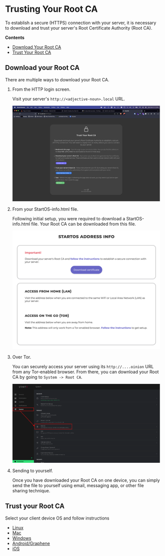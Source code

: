 # Trusting Your Root CA

To establish a secure (HTTPS) connection with your server, it is necessary to download and trust your server's Root Certificate Authority (Root CA).

**Contents**

- [Download Your Root CA](#download-your-root-ca)
- [Trust Your Root CA](#trust)

## Download your Root CA

There are multiple ways to download your Root CA.

1. From the HTTP login screen.

   Visit your server's `http://<adjective-noun>.local` URL.

   ![Trust Root CA Login](./assets/ca-download-login.png)

1. From your StartOS-info.html file.

   Following initial setup, you were required to download a StartOS-info.html file. Your Root CA can be downloaded from this file.

   ![Address Info](./assets/ca-download-address-info.png)

1. Over Tor.

   You can securely access your server using its `http://....oinion` URL from any Tor-enabled browser. From there, you can download your Root CA by going to `System -> Root CA`.

   ![CA Download](./assets/ca-download-system.png)

1. Sending to yourself.

   Once you have downloaded your Root CA on one device, you can simply send the file to yourself using email, messaging app, or other file sharing technique.

## Trust your Root CA

Select your client device OS and follow instructions

- [Linux](../../guides/device-guides/linux/ca.md)
- [Mac](../../guides/device-guides/mac/ca.md)
- [Windows](../../guides/device-guides/windows/ca.md)
- [Android/Graphene](../../guides/device-guides/android/ca.md)
- [iOS](../../guides/device-guides/ios/ca.md)
